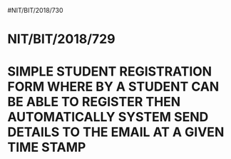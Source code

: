 #NIT/BIT/2018/730
# NIT/BIT/2018/729

# SIMPLE STUDENT REGISTRATION FORM WHERE BY A STUDENT CAN BE ABLE TO REGISTER THEN AUTOMATICALLY SYSTEM SEND DETAILS TO THE EMAIL AT A GIVEN TIME STAMP
